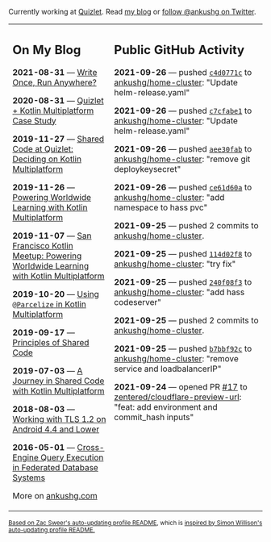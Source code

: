 Currently working at [Quizlet](https://quizlet.com/). Read [my blog](https://ankushg.com/) or [follow @ankushg on Twitter](https://twitter.com/ankushg).

<table><tr><td valign="top" width="40%">

## On My Blog
<!-- blog starts -->
**2021-08-31** — [Write Once, Run Anywhere?](https://ankushg.com/posts/write-once-run-anywhere-increment/)

**2020-08-31** — [Quizlet + Kotlin Multiplatform Case Study](https://ankushg.com/posts/quizlet-kotlin-multiplatform-case-study/)

**2019-11-27** — [Shared Code at Quizlet: Deciding on Kotlin Multiplatform](https://ankushg.com/posts/shared-code-kotlin-multiplatform/)

**2019-11-26** — [Powering Worldwide Learning with Kotlin Multiplatform](https://ankushg.com/speaking/droidcon-sf-2019)

**2019-11-07** — [San Francisco Kotlin Meetup: Powering Worldwide Learning with Kotlin Multiplatform](https://ankushg.com/speaking/sf-kotlin-meetup-2019)

**2019-10-20** — [Using `@Parcelize` in Kotlin Multiplatform](https://ankushg.com/posts/multiplatform-parcelize/)

**2019-09-17** — [Principles of Shared Code](https://ankushg.com/speaking/denver-startup-week-2019)

**2019-07-03** — [A Journey in Shared Code with Kotlin Multiplatform](https://ankushg.com/speaking/droidcon-berlin-2019)

**2018-08-03** — [Working with TLS 1.2 on Android 4.4 and Lower](https://ankushg.com/posts/tls-1.2-on-android/)

**2016-05-01** — [Cross-Engine Query Execution in Federated Database Systems](https://ankushg.com/projects/thesis)
<!-- blog ends -->
More on [ankushg.com](https://ankushg.com/)
</td><td valign="top" width="60%">

## Public GitHub Activity
<!-- githubActivity starts -->
**2021-09-26** — pushed [`c4d0771c`](https://github.com/ankushg/home-cluster/commit/c4d0771c8742099919fb70b19f57c01cc6c2df80) to [ankushg/home-cluster](https://api.github.com/repos/ankushg/home-cluster): "Update helm-release.yaml"

**2021-09-26** — pushed [`c7cfabe1`](https://github.com/ankushg/home-cluster/commit/c7cfabe11b9e9bf86d35516416276ef44bc0af88) to [ankushg/home-cluster](https://api.github.com/repos/ankushg/home-cluster): "Update helm-release.yaml"

**2021-09-26** — pushed [`aee30fab`](https://github.com/ankushg/home-cluster/commit/aee30fab3d37c479f8b3ffad89eb670961b586bc) to [ankushg/home-cluster](https://api.github.com/repos/ankushg/home-cluster): "remove git deploykeysecret"

**2021-09-26** — pushed [`ce61d60a`](https://github.com/ankushg/home-cluster/commit/ce61d60ae52366abbc833ae8b1546c857b2eec45) to [ankushg/home-cluster](https://api.github.com/repos/ankushg/home-cluster): "add namespace to hass pvc"

**2021-09-25** — pushed 2 commits to [ankushg/home-cluster](https://api.github.com/repos/ankushg/home-cluster).

**2021-09-25** — pushed [`114d02f8`](https://github.com/ankushg/home-cluster/commit/114d02f8349a563c47b3723f5348863768970fe9) to [ankushg/home-cluster](https://api.github.com/repos/ankushg/home-cluster): "try fix"

**2021-09-25** — pushed [`240f08f3`](https://github.com/ankushg/home-cluster/commit/240f08f378fa6fa80843c5359dde3ce426d3637c) to [ankushg/home-cluster](https://api.github.com/repos/ankushg/home-cluster): "add hass codeserver"

**2021-09-25** — pushed 2 commits to [ankushg/home-cluster](https://api.github.com/repos/ankushg/home-cluster).

**2021-09-25** — pushed [`b7bbf92c`](https://github.com/ankushg/home-cluster/commit/b7bbf92c45131e4b67b5e93e8ecf22c6f0a2e217) to [ankushg/home-cluster](https://api.github.com/repos/ankushg/home-cluster): "remove service and loadbalancerIP"

**2021-09-24** — opened PR [#17](https://github.com/zentered/cloudflare-preview-url/pull/17) to [zentered/cloudflare-preview-url](https://api.github.com/repos/zentered/cloudflare-preview-url): "feat: add environment and commit_hash inputs"
<!-- githubActivity ends -->
</td></tr></table>

<sub><a href="https://github.com/ZacSweers/ZacSweers">Based on Zac Sweer's auto-updating profile README</a>, which is <a href="https://simonwillison.net/2020/Jul/10/self-updating-profile-readme/">inspired by Simon Willison's auto-updating profile README.</a></sub>